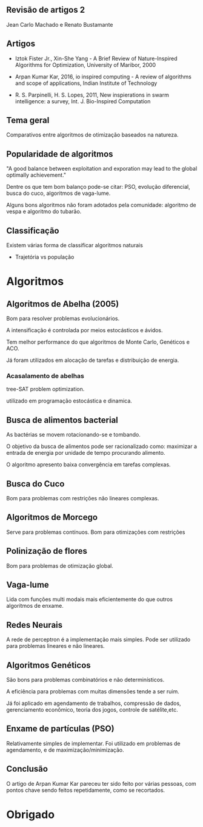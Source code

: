 ## Revisão de artigos 2

Jean Carlo Machado e Renato Bustamante

## Artigos

 - Iztok Fister Jr., Xin-She Yang - A Brief Review of Nature-Inspired Algorithms
for Optimization, University of Maribor, 2000

 - Arpan Kumar Kar, 2016, io inspired computing - A review of algorithms
and scope of applications, Indian Institute of Technology

 - R. S. Parpinelli, H. S. Lopes, 2011, New inspierations in swarm intelligence: a survey, Int. J. Bio-Inspired Computation

## Tema geral

Comparativos entre algoritmos de otimização baseados na natureza.

## Popularidade de algoritmos

"A good balance between exploitation and exporation may lead to
the global optimally achievement."

Dentre os que tem bom balanço pode-se citar: PSO, evolução
diferencial, busca do cuco, algoritmos de vaga-lume.

Alguns bons algoritmos não foram adotados pela comunidade:
algoritmo de vespa e algoritmo do tubarão.


## Classificação

Existem várias forma de classificar algoritmos naturais

- Trajetória vs população


# Algoritmos

## Algoritmos de Abelha (2005)

Bom para resolver problemas evolucionários.

A intensificação é controlada por meios estocásticos e ávidos.

Tem melhor performance do que algoritmos de Monte Carlo, Genéticos
e ACO.

Já foram utilizados em alocação de tarefas e distribuição de
energia.

### Acasalamento de abelhas

tree-SAT problem optimization.

utilizado em programação estocástica e dinamica.

## Busca de alimentos bacterial 

As bactérias se movem rotacionando-se e tombando.

O objetivo da busca de alimentos pode ser racionalizado como:
maximizar a entrada de energia por unidade de tempo procurando
alimento.

O algoritmo apresento baixa convergência em tarefas complexas.


## Busca do Cuco

Bom para problemas com restrições não lineares complexas.

## Algoritmos de Morcego

Serve para problemas contínuos.
Bom para otimizações com restrições

## Polinização de flores

Bom para problemas de otimização global.

## Vaga-lume

Lida com funções multi modais mais eficientemente do que outros
algoritmos de enxame.

## Redes Neurais

A rede de perceptron é a implementação mais simples.
Pode ser utilizado para problemas lineares e não lineares.

## Algoritmos Genéticos

São bons para problemas combinatórios e não determinísticos.

A eficiência para problemas com muitas dimensões tende a ser ruim.

Já foi aplicado em agendamento de trabalhos, compressão de dados,
gerenciamento econômico, teoria dos jogos, controle de
satélite,etc.


## Enxame de partículas (PSO)

Relativamente simples de implementar.
Foi utilizado em problemas de agendamento, e de
maximização/minimização.


## Conclusão

O artigo de Arpan Kumar Kar pareceu ter sido feito por várias
pessoas, com pontos chave sendo feitos repetidamente, como se
recortados.

# Obrigado
